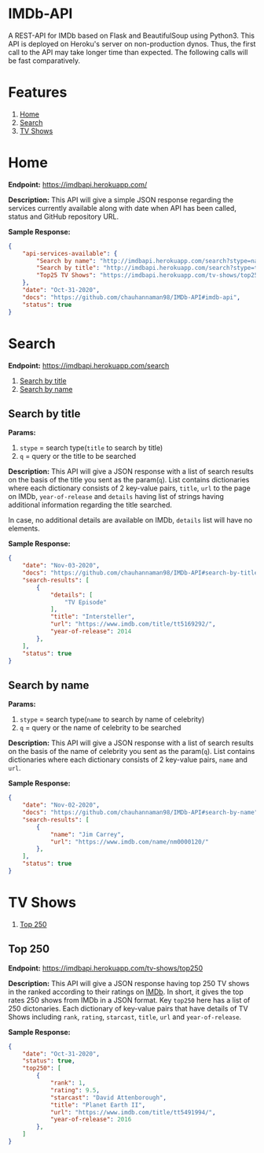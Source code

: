 # IMDb-API

A REST-API for IMDb based on Flask and BeautifulSoup using Python3. This API is deployed on Heroku's server on non-production dynos. Thus, the first call to the API may take longer time than expected. The following calls will be fast comparatively.

# Features

1. [Home](#home)
2. [Search](#search)
3. [TV Shows](#tv-shows)

# Home

**Endpoint:** https://imdbapi.herokuapp.com/

**Description:** This API will give a simple JSON response regarding the services currently available along with
date when API has been called, status and GitHub repository URL.

**Sample Response:**

```json
{
    "api-services-available": {
        "Search by name": "http://imdbapi.herokuapp.com/search?stype=name&q=Jim",
        "Search by title": "http://imdbapi.herokuapp.com/search?stype=title&q=Titanic",
        "Top25 TV Shows": "https://imdbapi.herokuapp.com/tv-shows/top250"
    },
    "date": "Oct-31-2020",
    "docs": "https://github.com/chauhannaman98/IMDb-API#imdb-api",
    "status": true
}
```

# Search

**Endpoint:** https://imdbapi.herokuapp.com/search

1. [Search by title](#search-by-title)
2. [Search by name](#search-by-name)

## Search by title

**Params:**

1. `stype` = search type(`title` to search by title)
2. `q` = query or the title to be searched

**Description:** This API will give a JSON response with a list of search results on the basis of the
title you sent as the param(`q`). List contains dictionaries where each dictionary consists of 2 
key-value pairs, `title`, `url` to the page on IMDb, `year-of-release` and `details` having list of
strings having additional information regarding the title searched.

In case, no additional details are available on IMDb, `details` list will have no elements.

**Sample Response:**

```json
{
    "date": "Nov-03-2020",
    "docs": "https://github.com/chauhannaman98/IMDb-API#search-by-title",
    "search-results": [
        {
            "details": [
                "TV Episode"
            ],
            "title": "Intersteller",
            "url": "https://www.imdb.com/title/tt5169292/",
            "year-of-release": 2014
        },
    ],
    "status": true
}
```

## Search by name

**Params:**
1. `stype` = search type(`name` to search by name of celebrity)
2. `q` = query or the name of celebrity to be searched

**Description:** This API will give a JSON response with a list of search results on the basis of the
name of celebrity you sent as the param(`q`). List contains dictionaries where each dictionary consists of 2 
key-value pairs, `name` and `url`.

**Sample Response:**

```json
{
    "date": "Nov-02-2020",
    "docs": "https://github.com/chauhannaman98/IMDb-API#search-by-name",
    "search-results": [
        {
            "name": "Jim Carrey",
            "url": "https://www.imdb.com/name/nm0000120/"
        },
    ],
    "status": true
}
```


# TV Shows

1. [Top 250](#top-250)

## Top 250

**Endpoint:** https://imdbapi.herokuapp.com/tv-shows/top250

**Description:** This API will give a JSON response having top 250 TV shows in the ranked according to 
their ratings on [IMDb](https://www.imdb.com/chart/toptv/?ref_=nv_tvv_250). In short, it gives the
top rates 250 shows from IMDb in a JSON format. Key `top250` here has a list of 250 dictonaries. Each
dictionary of key-value pairs that have details of TV Shows including `rank`, `rating`, `starcast`, `title`,
`url` and `year-of-release`.

**Sample Response:**

```json
{
    "date": "Oct-31-2020",
    "status": true,
    "top250": [
        {
            "rank": 1,
            "rating": 9.5,
            "starcast": "David Attenborough",
            "title": "Planet Earth II",
            "url": "https://www.imdb.com/title/tt5491994/",
            "year-of-release": 2016
        },
    ]
}
```
